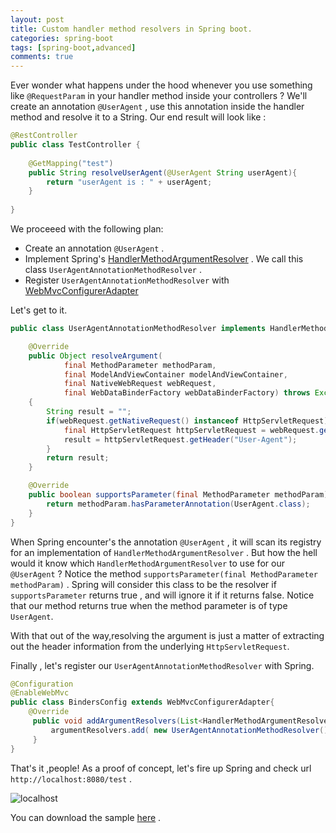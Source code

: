 ```yaml
---
layout: post
title: Custom handler method resolvers in Spring boot.
categories: spring-boot
tags: [spring-boot,advanced]
comments: true
---
```


Ever wonder what happens under the hood whenever you use something like `@RequestParam` in your handler method inside your controllers ? We'll create an annotation `@UserAgent` , use this annotation inside the handler method and resolve it to a String.
Our end result will look like :

```java
@RestController
public class TestController {
	
	@GetMapping("test")
	public String resolveUserAgent(@UserAgent String userAgent){
		return "userAgent is : " + userAgent;
	}
	
}
```


We proceeed with the following plan:

* Create an annotation `@UserAgent` .
* Implement Spring's [HandlerMethodArgumentResolver](http://docs.spring.io/spring/docs/current/javadoc-api/org/springframework/web/method/support/HandlerMethodArgumentResolver.html) . We call this class `UserAgentAnnotationMethodResolver` .
* Register  `UserAgentAnnotationMethodResolver` with [WebMvcConfigurerAdapter](http://docs.spring.io/spring/docs/current/javadoc-api/org/springframework/web/servlet/config/annotation/WebMvcConfigurerAdapter.html)


Let's get to it.

```java
public class UserAgentAnnotationMethodResolver implements HandlerMethodArgumentResolver{

	@Override
	public Object resolveArgument(
			final MethodParameter methodParam,
			final ModelAndViewContainer modelAndViewContainer, 
			final NativeWebRequest webRequest,
			final WebDataBinderFactory webDataBinderFactory) throws Exception 
	{
		String result = "";
		if(webRequest.getNativeRequest() instanceof HttpServletRequest){
			final HttpServletRequest httpServletRequest = webRequest.getNativeRequest(HttpServletRequest.class);
			result = httpServletRequest.getHeader("User-Agent");
		}
		return result;
	}

	@Override
	public boolean supportsParameter(final MethodParameter methodParam) {
		return methodParam.hasParameterAnnotation(UserAgent.class);
	}
}

```

When Spring encounter's the annotation `@UserAgent` , it will scan its registry for an implementation of `HandlerMethodArgumentResolver` . But how the hell would it know which `HandlerMethodArgumentResolver` to use for our `@UserAgent` ? 
Notice the method `supportsParameter(final MethodParameter methodParam)` . Spring will consider this class to be the resolver if `supportsParameter` returns true , and will ignore it if it returns false. Notice that our method returns true when the method parameter is of type `UserAgent`.

With that out of the way,resolving the argument is just a matter of extracting out the header information from the underlying `HttpServletRequest`. 

Finally , let's register our `UserAgentAnnotationMethodResolver` with Spring.

```java
@Configuration
@EnableWebMvc
public class BindersConfig extends WebMvcConfigurerAdapter{
    @Override
     public void addArgumentResolvers(List<HandlerMethodArgumentResolver> argumentResolvers) {
         argumentResolvers.add( new UserAgentAnnotationMethodResolver());
     }
}
```
That's it ,people! As a proof of concept, let's fire up Spring and check url `http://localhost:8080/test` .

![localhost](https://cloud.githubusercontent.com/assets/7692552/19130948/123f895a-8b6b-11e6-80c3-2a25dec674a7.png "localhost")

You can download the sample [here](https://gitlab.com/ankushs92/spring-boot-sample-custom-resolver) .
